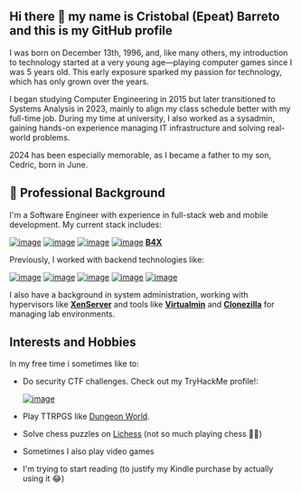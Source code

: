 ## Hi there 👋 my name is Cristobal (Epeat) Barreto and this is my GitHub profile

I was born on December 13th, 1996, and, like many others, my introduction to technology started at a very young age—playing computer games since I was 5 years old. This early exposure sparked my passion for technology, which has only grown over the years.

I began studying Computer Engineering in 2015 but later transitioned to Systems Analysis in 2023, mainly to align my class schedule better with my full-time job. During my time at university, I also worked as a sysadmin, gaining hands-on experience managing IT infrastructure and solving real-world problems.

2024 has been especially memorable, as I became a father to my son, Cedric, born in June.

## 💼 Professional Background

I'm a Software Engineer with experience in full-stack web and mobile development. My current stack includes:

[![image](https://img.shields.io/badge/Angular-DD0031?style=for-the-badge&logo=angular&logoColor=white)](https://angular.dev/)
[![image](https://img.shields.io/badge/.NET-512BD4?style=for-the-badge&logo=dotnet&logoColor=white)](https://dotnet.microsoft.com/)
[![image](https://img.shields.io/badge/Microsoft%20SQL%20Server-CC2927?style=for-the-badge&logo=microsoft%20sql%20server&logoColor=white)](https://es.wikipedia.org/wiki/Microsoft_SQL_Server)
[![image](https://img.shields.io/badge/Amazon_AWS-FF9900?style=for-the-badge&logo=amazonaws&logoColor=white)](https://aws.amazon.com/)
[**B4X**](https://www.b4x.com/)

Previously, I worked with backend technologies like: 

[![image](https://img.shields.io/badge/Spring_Boot-6DB33F?style=for-the-badge&logo=spring-boot&logoColor=white)](https://spring.io/projects/spring-boot)
[![image](https://img.shields.io/badge/Django-092E20?style=for-the-badge&logo=django&logoColor=green)](https://www.djangoproject.com/)
[![image](https://img.shields.io/badge/Flask-000000?style=for-the-badge&logo=flask&logoColor=white)](https://flask.palletsprojects.com/en/stable/)
[![image](https://img.shields.io/badge/PostgreSQL-316192?style=for-the-badge&logo=postgresql&logoColor=white)](https://www.postgresql.org/)
[![image](https://img.shields.io/badge/MySQL-005C84?style=for-the-badge&logo=mysql&logoColor=white)](https://www.mysql.com/)

I also have a background in system administration, working with hypervisors like [**XenServer**](https://www.xenserver.com/) and tools like [**Virtualmin**](https://virtualmin.com/) and [**Clonezilla**](https://clonezilla.org/) for managing lab environments.

## Interests and Hobbies

In my free time i sometimes like to: 

- Do security CTF challenges. Check out my TryHackMe profile!:
  
    [![image](https://tryhackme-badges.s3.amazonaws.com/Epeat.png)](https://tryhackme.com/r/p/Epeat)
  
- Play TTRPGS like [Dungeon World](https://dungeon-world.com/).
- Solve chess puzzles on [Lichess](https://lichess.org/) (not so much playing chess 🤣🤣) 
- Sometimes I also play video games
- I'm trying to start reading (to justify my Kindle purchase by actually using it 😂)


<!--
**epeat96/epeat96** is a ✨ _special_ ✨ repository because its `README.md` (this file) appears on your GitHub profile.

Here are some ideas to get you started:

- 🔭 I’m currently working on ...
- 🌱 I’m currently learning ...
- 👯 I’m looking to collaborate on ...
- 🤔 I’m looking for help with ...
- 💬 Ask me about ...
- 📫 How to reach me: ...
- 😄 Pronouns: ...
- ⚡ Fun fact: ...
-->
